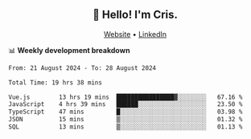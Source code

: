 
<h2 align="center">👋 Hello! I'm Cris.</h2>
<p align="center">
  <a href="https://www.criscunas.dev">Website</a> •
  <a href="https://www.linkedin.com/in/cristophercunas/">LinkedIn</a> 
</p>


📊 **Weekly development breakdown**
<!--START_SECTION:waka-->

```txt
From: 21 August 2024 - To: 28 August 2024

Total Time: 19 hrs 38 mins

Vue.js        13 hrs 19 mins  ████████████████▓░░░░░░░░   67.16 %
JavaScript    4 hrs 39 mins   ██████░░░░░░░░░░░░░░░░░░░   23.50 %
TypeScript    47 mins         █░░░░░░░░░░░░░░░░░░░░░░░░   03.98 %
JSON          15 mins         ▒░░░░░░░░░░░░░░░░░░░░░░░░   01.32 %
SQL           13 mins         ▒░░░░░░░░░░░░░░░░░░░░░░░░   01.13 %
```

<!--END_SECTION:waka-->
